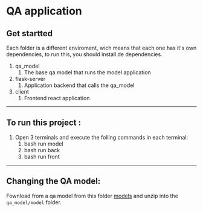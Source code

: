 # QA application

## Get startted

Each folder is a different enviroment, wich means that each one has it's own dependencies, to run this, you should install de dependencies.

1. qa_model
   1. The base qa model that runs the model application
2. flask-server
   1. Application backend that calls the qa_model
3. client
   1. Frontend react application

---
## To run this project :
1. Open 3 terminals and execute the folling commands in each terminal:
   1. bash run model
   2. bash run back
   3. bash run front

---
## Changing the QA model:
Fownload from a qa model from this folder [models](https://drive.google.com/drive/folders/1R9WZDyQBQqHQYKkmHsN_yzSx0ZZSDFVz?usp=share_link)
and unzip into the `qa_model/model` folder.